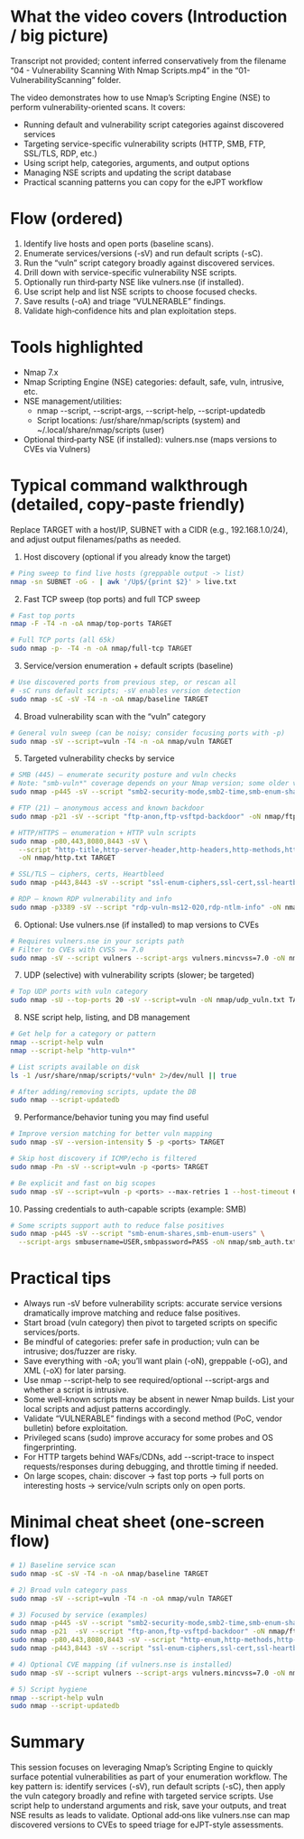 # What the video covers (Introduction / big picture)
Transcript not provided; content inferred conservatively from the filename “04 - Vulnerability Scanning With Nmap Scripts.mp4” in the “01-VulnerabilityScanning” folder.

The video demonstrates how to use Nmap’s Scripting Engine (NSE) to perform vulnerability-oriented scans. It covers:
- Running default and vulnerability script categories against discovered services
- Targeting service-specific vulnerability scripts (HTTP, SMB, FTP, SSL/TLS, RDP, etc.)
- Using script help, categories, arguments, and output options
- Managing NSE scripts and updating the script database
- Practical scanning patterns you can copy for the eJPT workflow

# Flow (ordered)
1. Identify live hosts and open ports (baseline scans).
2. Enumerate services/versions (-sV) and run default scripts (-sC).
3. Run the “vuln” script category broadly against discovered services.
4. Drill down with service-specific vulnerability NSE scripts.
5. Optionally run third‑party NSE like vulners.nse (if installed).
6. Use script help and list NSE scripts to choose focused checks.
7. Save results (-oA) and triage “VULNERABLE” findings.
8. Validate high‑confidence hits and plan exploitation steps.

# Tools highlighted
- Nmap 7.x
- Nmap Scripting Engine (NSE) categories: default, safe, vuln, intrusive, etc.
- NSE management/utilities:
  - nmap --script, --script-args, --script-help, --script-updatedb
  - Script locations: /usr/share/nmap/scripts (system) and ~/.local/share/nmap/scripts (user)
- Optional third‑party NSE (if installed): vulners.nse (maps versions to CVEs via Vulners)

# Typical command walkthrough (detailed, copy-paste friendly)
Replace TARGET with a host/IP, SUBNET with a CIDR (e.g., 192.168.1.0/24), and adjust output filenames/paths as needed.

1) Host discovery (optional if you already know the target)
```bash
# Ping sweep to find live hosts (greppable output -> list)
nmap -sn SUBNET -oG - | awk '/Up$/{print $2}' > live.txt
```

2) Fast TCP sweep (top ports) and full TCP sweep
```bash
# Fast top ports
nmap -F -T4 -n -oA nmap/top-ports TARGET

# Full TCP ports (all 65k)
sudo nmap -p- -T4 -n -oA nmap/full-tcp TARGET
```

3) Service/version enumeration + default scripts (baseline)
```bash
# Use discovered ports from previous step, or rescan all
# -sC runs default scripts; -sV enables version detection
sudo nmap -sC -sV -T4 -n -oA nmap/baseline TARGET
```

4) Broad vulnerability scan with the “vuln” category
```bash
# General vuln sweep (can be noisy; consider focusing ports with -p)
sudo nmap -sV --script=vuln -T4 -n -oA nmap/vuln TARGET
```

5) Targeted vulnerability checks by service
```bash
# SMB (445) — enumerate security posture and vuln checks
# Note: "smb-vuln*" coverage depends on your Nmap version; some older vuln scripts may be absent.
sudo nmap -p445 -sV --script "smb2-security-mode,smb2-time,smb-enum-shares,smb-enum-users,smb-vuln*" -oN nmap/smb.txt TARGET

# FTP (21) — anonymous access and known backdoor
sudo nmap -p21 -sV --script "ftp-anon,ftp-vsftpd-backdoor" -oN nmap/ftp.txt TARGET

# HTTP/HTTPS — enumeration + HTTP vuln scripts
sudo nmap -p80,443,8080,8443 -sV \
  --script "http-title,http-server-header,http-headers,http-methods,http-enum,http-vuln*" \
  -oN nmap/http.txt TARGET

# SSL/TLS — ciphers, certs, Heartbleed
sudo nmap -p443,8443 -sV --script "ssl-enum-ciphers,ssl-cert,ssl-heartbleed" -oN nmap/ssl.txt TARGET

# RDP — known RDP vulnerability and info
sudo nmap -p3389 -sV --script "rdp-vuln-ms12-020,rdp-ntlm-info" -oN nmap/rdp.txt TARGET
```

6) Optional: Use vulners.nse (if installed) to map versions to CVEs
```bash
# Requires vulners.nse in your scripts path
# Filter to CVEs with CVSS >= 7.0
sudo nmap -sV --script vulners --script-args vulners.mincvss=7.0 -oN nmap/vulners.txt TARGET
```

7) UDP (selective) with vulnerability scripts (slower; be targeted)
```bash
# Top UDP ports with vuln category
sudo nmap -sU --top-ports 20 -sV --script=vuln -oN nmap/udp_vuln.txt TARGET
```

8) NSE script help, listing, and DB management
```bash
# Get help for a category or pattern
nmap --script-help vuln
nmap --script-help "http-vuln*"

# List scripts available on disk
ls -1 /usr/share/nmap/scripts/*vuln* 2>/dev/null || true

# After adding/removing scripts, update the DB
sudo nmap --script-updatedb
```

9) Performance/behavior tuning you may find useful
```bash
# Improve version matching for better vuln mapping
sudo nmap -sV --version-intensity 5 -p <ports> TARGET

# Skip host discovery if ICMP/echo is filtered
sudo nmap -Pn -sV --script=vuln -p <ports> TARGET

# Be explicit and fast on big scopes
sudo nmap -sV --script=vuln -p <ports> --max-retries 1 --host-timeout 60s -T4 -n TARGET
```

10) Passing credentials to auth-capable scripts (example: SMB)
```bash
# Some scripts support auth to reduce false positives
sudo nmap -p445 -sV --script "smb-enum-shares,smb-enum-users" \
  --script-args smbusername=USER,smbpassword=PASS -oN nmap/smb_auth.txt TARGET
```

# Practical tips
- Always run -sV before vulnerability scripts: accurate service versions dramatically improve matching and reduce false positives.
- Start broad (vuln category) then pivot to targeted scripts on specific services/ports.
- Be mindful of categories: prefer safe in production; vuln can be intrusive; dos/fuzzer are risky.
- Save everything with -oA; you’ll want plain (-oN), greppable (-oG), and XML (-oX) for later parsing.
- Use nmap --script-help <name> to see required/optional --script-args and whether a script is intrusive.
- Some well-known scripts may be absent in newer Nmap builds. List your local scripts and adjust patterns accordingly.
- Validate “VULNERABLE” findings with a second method (PoC, vendor bulletin) before exploitation.
- Privileged scans (sudo) improve accuracy for some probes and OS fingerprinting.
- For HTTP targets behind WAFs/CDNs, add --script-trace to inspect requests/responses during debugging, and throttle timing if needed.
- On large scopes, chain: discover -> fast top ports -> full ports on interesting hosts -> service/vuln scripts only on open ports.

# Minimal cheat sheet (one-screen flow)
```bash
# 1) Baseline service scan
sudo nmap -sC -sV -T4 -n -oA nmap/baseline TARGET

# 2) Broad vuln category pass
sudo nmap -sV --script=vuln -T4 -n -oA nmap/vuln TARGET

# 3) Focused by service (examples)
sudo nmap -p445 -sV --script "smb2-security-mode,smb2-time,smb-enum-shares,smb-vuln*" -oN nmap/smb.txt TARGET
sudo nmap -p21  -sV --script "ftp-anon,ftp-vsftpd-backdoor" -oN nmap/ftp.txt TARGET
sudo nmap -p80,443,8080,8443 -sV --script "http-enum,http-methods,http-headers,http-vuln*" -oN nmap/http.txt TARGET
sudo nmap -p443,8443 -sV --script "ssl-enum-ciphers,ssl-cert,ssl-heartbleed" -oN nmap/ssl.txt TARGET

# 4) Optional CVE mapping (if vulners.nse is installed)
sudo nmap -sV --script vulners --script-args vulners.mincvss=7.0 -oN nmap/vulners.txt TARGET

# 5) Script hygiene
nmap --script-help vuln
sudo nmap --script-updatedb
```

# Summary
This session focuses on leveraging Nmap’s Scripting Engine to quickly surface potential vulnerabilities as part of your enumeration workflow. The key pattern is: identify services (-sV), run default scripts (-sC), then apply the vuln category broadly and refine with targeted service scripts. Use script help to understand arguments and risk, save your outputs, and treat NSE results as leads to validate. Optional add‑ons like vulners.nse can map discovered versions to CVEs to speed triage for eJPT-style assessments.